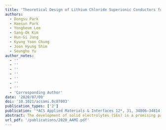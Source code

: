 ```yaml
---
title: 'Theoretical Design of Lithium Chloride Superionic Conductors for All-Solid-State High-Voltage Lithium-Ion Batteries'
authors:
  - Dongsu Park
  - Haesun Park
  - Yongheum Lee
  - Sang-Ok Kim
  - Hun-Gi Jung
  - Kyung Yoon Chung
  - Joon Hyung Shim
  - Seungho Yu
author_notes:
  - ''
  - ''
  - ''
  - ''
  - ''
  - ''
  - ''
  - 'Corresponding Author'
date: '2020/07/09'
doi: '10.1021/acsami.0c07003'
publication_types: ['2']
publication: '*ACS Applied Materials & Interfaces 12*, 31, 34806–34814'
abstract: The development of solid electrolytes (SEs) is a promising pathway to improve the energy density and safety of conventional Li-ion batteries. Several lithium chloride SEs, Li3MCl6 (M = Y, Er, In, and Sc), have gained popularity due to their high ionic conductivity, wide electrochemical window, and good chemical stability. This study systematically investigated 17 Li3MCl6 SEs to identify novel and promising lithium chloride SEs. Calculation results revealed that 12 Li3MCl6 (M = Bi, Dy, Er, Ho, In, Lu, Sc, Sm, Tb, Tl, Tm, and Y) were stable phase with a wide electrochemical stability window and excellent chemical stability against cathode materials and moisture. Li-ion transport properties were examined using bond valence site energy (BVSE) and ab initio molecular dynamics (AIMD) calculation. Li3MCl6 showed the lower migration energy barrier in monoclinic structures, while orthorhombic and trigonal structures exhibited higher energy barriers due to the sluggish diffusion along the two-dimensional path based on the BVSE model. AIMD results confirmed the slower ion migration along the 2D path, exhibiting lower ionic diffusivity and higher activation energy in orthorhombic and trigonal structures. For the further increase of ionic conductivity in monoclinic structures, Li-ion vacancy was formed by the substitution of M3+ with Zr4+. Zr-substituted phase (Li2.5M0.5Zr0.5Cl6, M = In, Sc) exhibited up to a fourfold increase in ionic conductivity. This finding suggested that the optimization of Li vacancy in the Li3MCl6 SEs could lead to superionic Li3MCl6 SEs.
url_pdf: '/publications/2020_AAMI.pdf'
---
```

